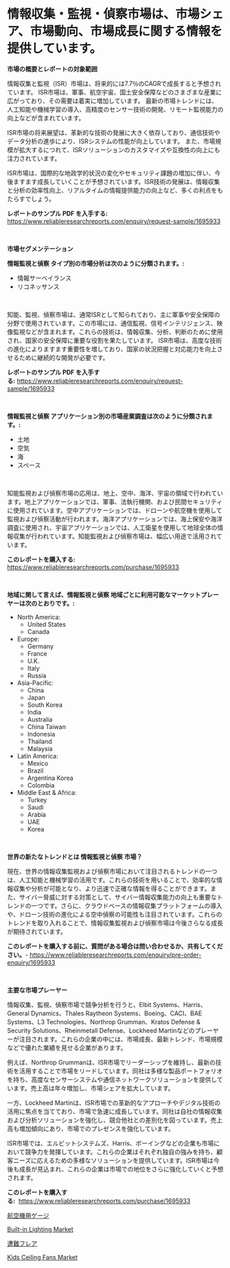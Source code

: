 <p><h1>情報収集・監視・偵察市場は、市場シェア、市場動向、市場成長に関する情報を提供しています。</h1></p><p><strong>市場の概要とレポートの対象範囲</strong></p>
<p><p>情報収集と監視（ISR）市場は、将来的には7.7％のCAGRで成長すると予想されています。 ISR市場は、軍事、航空宇宙、国土安全保障などのさまざまな産業に広がっており、その需要は着実に増加しています。 最新の市場トレンドには、人工知能や機械学習の導入、高精度のセンサー技術の開発、リモート監視能力の向上などが含まれています。</p><p>ISR市場の将来展望は、革新的な技術の発展に大きく依存しており、通信技術やデータ分析の進歩により、ISRシステムの性能が向上しています。 また、市場規模が拡大するにつれて、ISRソリューションのカスタマイズや互換性の向上にも注力されています。</p><p>ISR市場は、国際的な地政学的状況の変化やセキュリティ課題の増加に伴い、今後ますます成長していくことが予想されています。ISR技術の発展は、情報収集と分析の効率性向上、リアルタイムの情報提供能力の向上など、多くの利点をもたらすでしょう。</p></p>
<p><strong>レポートのサンプル PDF を入手する:</strong> <a href="https://www.reliableresearchreports.com/enquiry/request-sample/1695933">https://www.reliableresearchreports.com/enquiry/request-sample/1695933</a></p>
<p>&nbsp;</p>
<p><strong>市場セグメンテーション</strong></p>
<p><strong>情報監視と偵察 タイプ別の市場分析は次のように分類されます。:</strong></p>
<p><ul><li>情報サーベイランス</li><li>リコネッサンス</li></ul></p>
<p>&nbsp;</p>
<p><p>知能、監視、偵察市場は、通常ISRとして知られており、主に軍事や安全保障の分野で使用されています。この市場には、通信監視、信号インテリジェンス、映像監視などが含まれます。これらの技術は、情報収集、分析、判断のために使用され、国家の安全保障に重要な役割を果たしています。 ISR市場は、高度な技術の進化によりますます重要性を増しており、国家の状況把握と対応能力を向上させるために継続的な開発が必要です。</p></p>
<p><strong>レポートのサンプル PDF を入手する:</strong>&nbsp;<a href="https://www.reliableresearchreports.com/enquiry/request-sample/1695933">https://www.reliableresearchreports.com/enquiry/request-sample/1695933</a></p>
<p>&nbsp;</p>
<p><strong> 情報監視と偵察 アプリケーション別の市場産業調査は次のように分類されます。:</strong></p>
<p><ul><li>土地</li><li>空気</li><li>海</li><li>スペース</li></ul></p>
<p>&nbsp;</p>
<p><p>知能監視および偵察市場の応用は、地上、空中、海洋、宇宙の領域で行われています。地上アプリケーションでは、軍事、法執行機関、および民間セキュリティに使用されています。空中アプリケーションでは、ドローンや航空機を使用して監視および偵察活動が行われます。海洋アプリケーションでは、海上保安や海洋調査に使用され、宇宙アプリケーションでは、人工衛星を使用して地球全体の情報収集が行われています。知能監視および偵察市場は、幅広い用途で活用されています。</p></p>
<p><strong>このレポートを購入する:</strong>&nbsp; <a href="https://www.reliableresearchreports.com/purchase/1695933">https://www.reliableresearchreports.com/purchase/1695933</a></p>
<p>&nbsp;</p>
<p><strong>地域に関して言えば、情報監視と偵察 地域ごとに利用可能なマーケットプレーヤーは次のとおりです。:</strong></p>
<p><ul>
    <li>
        North America:
        <ul>
            <li>United States</li>
            <li>Canada</li>
        </ul>
    </li>
    <li>
        Europe:
        <ul>
            <li>Germany</li>
            <li>France</li>
            <li>U.K.</li>
            <li>Italy</li>
            <li>Russia</li>
        </ul>
    </li>
    <li>
        Asia-Pacific:
        <ul>
            <li>China</li>
            <li>Japan</li>
            <li>South Korea</li>
            <li>India</li>
            <li>Australia</li>
            <li>China Taiwan</li>
            <li>Indonesia</li>
            <li>Thailand</li>
            <li>Malaysia</li>
        </ul>
    </li>
    <li>
        Latin America:
        <ul>
            <li>Mexico</li>
            <li>Brazil</li>
            <li>Argentina Korea</li>
            <li>Colombia</li>
        </ul>
    </li>
    <li>
        Middle East & Africa:
        <ul>
            <li>Turkey</li>
            <li>Saudi</li>
            <li>Arabia</li>
            <li>UAE</li>
            <li>Korea</li>
        </ul>
    </li>
    </ul></p>
<p>&nbsp;</p>
<p><strong>世界の新たなトレンドとは 情報監視と偵察 市場？</strong></p>
<p><p>現在、世界の情報収集監視および偵察市場において注目されるトレンドの一つは、人工知能と機械学習の活用です。これらの技術を用いることで、効率的な情報収集や分析が可能となり、より迅速で正確な情報を得ることができます。また、サイバー脅威に対する対策として、サイバー情報収集能力の向上も重要なトレンドの一つです。さらに、クラウドベースの情報収集プラットフォームの導入や、ドローン技術の進化による空中偵察の可能性も注目されています。これらのトレンドを取り入れることで、情報収集監視および偵察市場は今後さらなる成長が期待されています。</p></p>
<p><strong>このレポートを購入する前に、質問がある場合は問い合わせるか、共有してください。</strong>- <a href="https://www.reliableresearchreports.com/enquiry/pre-order-enquiry/1695933">https://www.reliableresearchreports.com/enquiry/pre-order-enquiry/1695933</a></p>
<p>&nbsp;</p>
<p><strong>主要な市場プレーヤー</strong></p>
<p><p>情報収集、監視、偵察市場で競争分析を行うと、Elbit Systems、Harris、General Dynamics、Thales Raytheon Systems、Boeing、CACI、BAE Systems、L3 Technologies、Northrop Grumman、Kratos Defense & Security Solutions、Rheinmetall Defense、Lockheed Martinなどのプレーヤーが注目されます。これらの企業の中には、市場成長、最新トレンド、市場規模などで優れた業績を見せる企業があります。</p><p>例えば、Northrop Grummanは、ISR市場でリーダーシップを維持し、最新の技術を活用することで市場をリードしています。同社は多様な製品ポートフォリオを持ち、高度なセンサーシステムや通信ネットワークソリューションを提供しています。売上高は年々増加し、市場シェアを拡大しています。</p><p>一方、Lockheed Martinは、ISR市場での革新的なアプローチやデジタル技術の活用に焦点を当てており、市場で急速に成長しています。同社は自社の情報収集および分析ソリューションを強化し、競合他社との差別化を図っています。売上高も増加傾向にあり、市場でのプレゼンスを強化しています。</p><p>ISR市場では、エルビットシステムズ、Harris、ボーイングなどの企業も市場において競争力を発揮しています。これらの企業はそれぞれ独自の強みを持ち、顧客ニーズに応えるための多様なソリューションを提供しています。ISR市場は今後も成長が見込まれ、これらの企業は市場での地位をさらに強化していくと予想されます。</p></p>
<p><strong>このレポートを購入する:</strong>&nbsp;&nbsp;<a href="https://www.reliableresearchreports.com/purchase/1695933">https://www.reliableresearchreports.com/purchase/1695933</a></p>
<p><p><a href="https://github.com/vtbvgl20191192/Market-Research-Report-List-1/blob/main/30933698059.md">航空機用ゲージ</a></p><p><a href="https://github.com/santosh758595/Market-Research-Report-List-3/blob/main/built-in-lighting-market.md">Built-in Lighting Market</a></p><p><a href="https://github.com/laurenreichert/Market-Research-Report-List-1/blob/main/20554738060.md">遭難フレア</a></p><p><a href="https://github.com/elizabethdagraca/Market-Research-Report-List-2/blob/main/kids-ceiling-fans-market.md">Kids Ceiling Fans Market</a></p></p>